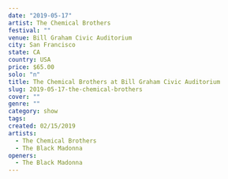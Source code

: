 ```yaml
---
date: "2019-05-17"
artist: The Chemical Brothers
festival: ""
venue: Bill Graham Civic Auditorium
city: San Francisco
state: CA
country: USA
price: $65.00
solo: "n"
title: The Chemical Brothers at Bill Graham Civic Auditorium
slug: 2019-05-17-the-chemical-brothers
cover: ""
genre: ""
category: show
tags:
created: 02/15/2019
artists:
  - The Chemical Brothers
  - The Black Madonna
openers:
  - The Black Madonna
---
```

